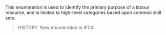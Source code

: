 This enumeration is used to identify the primary purpose of a labour resource, and is limited to high-level categories based upon common skill sets.

> HISTORY&nbsp; New enumeration in IFC4.